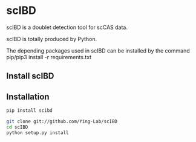 # scIBD
scIBD is a doublet detection tool for scCAS data.

scIBD is totally produced by Python.

The depending packages used in scIBD can be installed by the command pip/pip3 install -r requirements.txt 

## Install scIBD
Installation
-----

```bash
pip install scibd

git clone git://github.com/Ying-Lab/scIBD
cd scIBD
python setup.py install


```
